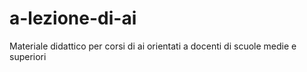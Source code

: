 # a-lezione-di-ai
Materiale didattico per corsi di ai orientati a docenti di scuole medie e superiori
